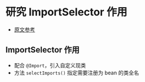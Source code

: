 # 研究 ImportSelector 作用
- [原文参考](https://elim.iteye.com/blog/2428994)

## ImportSelector 作用
- 配合 `@Import`，引入自定义现类 
- 方法 `selectImports()` 指定需要注册为 bean 的类全名
